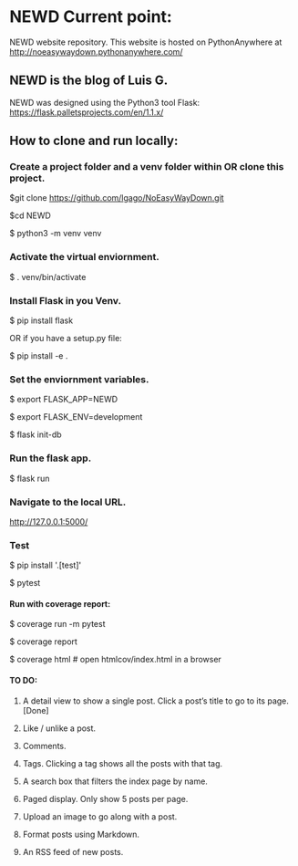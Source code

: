 # NEWD Current point: 
NEWD website repository. This website is hosted on PythonAnywhere at http://noeasywaydown.pythonanywhere.com/

NEWD is the blog of Luis G.
------------------------------------------------------------------------------------------------------------------------------

NEWD was designed using the Python3 tool Flask: https://flask.palletsprojects.com/en/1.1.x/

## How to clone and run locally:

### Create a project folder and a venv folder within OR clone this project.
$git clone https://github.com/lgago/NoEasyWayDown.git

$cd NEWD

$ python3 -m venv venv

### Activate the virtual enviornment. 
$ . venv/bin/activate

### Install Flask in you Venv.
$ pip install flask

OR if you have a setup.py file:

$ pip install -e .

### Set the enviornment variables.
$ export FLASK_APP=NEWD

$ export FLASK_ENV=development

$ flask init-db

### Run the flask app.
$ flask run

### Navigate to the local URL.
http://127.0.0.1:5000/

### Test
$ pip install '.[test]'

$ pytest

#### Run with coverage report:

$ coverage run -m pytest

$ coverage report

$ coverage html  # open htmlcov/index.html in a browser

#### TO DO:

1. A detail view to show a single post. Click a post’s title to go to its page. [Done]

2. Like / unlike a post.

3. Comments.

4. Tags. Clicking a tag shows all the posts with that tag.

5. A search box that filters the index page by name.

6. Paged display. Only show 5 posts per page.

7. Upload an image to go along with a post.

8. Format posts using Markdown.

9. An RSS feed of new posts.
